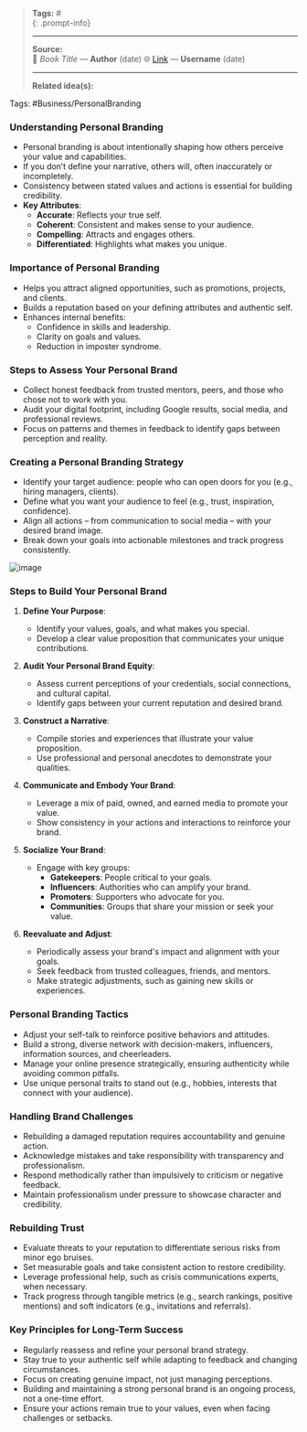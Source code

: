 
> **Tags:** #               
{: .prompt-info}
>                    
> -----------------------------
> **Source:**                     
> 📖 *Book Title* — **Author**  (date)
> 🌐 [Link](#) — **Username**  (date)
> 
> -----------------------------
> **Related idea(s):**          

Tags: #Business/PersonalBranding 
### **Understanding Personal Branding**

- Personal branding is about intentionally shaping how others perceive your value and capabilities.
- If you don’t define your narrative, others will, often inaccurately or incompletely.
- Consistency between stated values and actions is essential for building credibility.
- **Key Attributes**:
	- **Accurate**: Reflects your true self.
	- **Coherent**: Consistent and makes sense to your audience.
	- **Compelling**: Attracts and engages others.
	- **Differentiated**: Highlights what makes you unique.
### **Importance of Personal Branding**

- Helps you attract aligned opportunities, such as promotions, projects, and clients.
- Builds a reputation based on your defining attributes and authentic self.
- Enhances internal benefits:
    - Confidence in skills and leadership.
    - Clarity on goals and values.
    - Reduction in imposter syndrome.

### **Steps to Assess Your Personal Brand**

- Collect honest feedback from trusted mentors, peers, and those who chose not to work with you.
- Audit your digital footprint, including Google results, social media, and professional reviews.
- Focus on patterns and themes in feedback to identify gaps between perception and reality.

### **Creating a Personal Branding Strategy**

- Identify your target audience: people who can open doors for you (e.g., hiring managers, clients).
- Define what you want your audience to feel (e.g., trust, inspiration, confidence).
- Align all actions – from communication to social media – with your desired brand image.
- Break down your goals into actionable milestones and track progress consistently.

![image](/assets/img/2025-01-20-Personal-Branding/pillars-of-personal-brand.webp)
### **Steps to Build Your Personal Brand**

1. **Define Your Purpose**:
    
    - Identify your values, goals, and what makes you special.
    - Develop a clear value proposition that communicates your unique contributions.
2. **Audit Your Personal Brand Equity**:
    
    - Assess current perceptions of your credentials, social connections, and cultural capital.
    - Identify gaps between your current reputation and desired brand.
3. **Construct a Narrative**:
    
    - Compile stories and experiences that illustrate your value proposition.
    - Use professional and personal anecdotes to demonstrate your qualities.
4. **Communicate and Embody Your Brand**:
    
    - Leverage a mix of paid, owned, and earned media to promote your value.
    - Show consistency in your actions and interactions to reinforce your brand.
5. **Socialize Your Brand**:
    
    - Engage with key groups:
        - **Gatekeepers**: People critical to your goals.
        - **Influencers**: Authorities who can amplify your brand.
        - **Promoters**: Supporters who advocate for you.
        - **Communities**: Groups that share your mission or seek your value.
6. **Reevaluate and Adjust**:
    
    - Periodically assess your brand's impact and alignment with your goals.
    - Seek feedback from trusted colleagues, friends, and mentors.
    - Make strategic adjustments, such as gaining new skills or experiences.

### **Personal Branding Tactics**

- Adjust your self-talk to reinforce positive behaviors and attitudes.
- Build a strong, diverse network with decision-makers, influencers, information sources, and cheerleaders.
- Manage your online presence strategically, ensuring authenticity while avoiding common pitfalls.
- Use unique personal traits to stand out (e.g., hobbies, interests that connect with your audience).

### **Handling Brand Challenges**

- Rebuilding a damaged reputation requires accountability and genuine action.
- Acknowledge mistakes and take responsibility with transparency and professionalism.
- Respond methodically rather than impulsively to criticism or negative feedback.
- Maintain professionalism under pressure to showcase character and credibility.

### **Rebuilding Trust**

- Evaluate threats to your reputation to differentiate serious risks from minor ego bruises.
- Set measurable goals and take consistent action to restore credibility.
- Leverage professional help, such as crisis communications experts, when necessary.
- Track progress through tangible metrics (e.g., search rankings, positive mentions) and soft indicators (e.g., invitations and referrals).

### **Key Principles for Long-Term Success**

- Regularly reassess and refine your personal brand strategy.
- Stay true to your authentic self while adapting to feedback and changing circumstances.
- Focus on creating genuine impact, not just managing perceptions.
- Building and maintaining a strong personal brand is an ongoing process, not a one-time effort.
- Ensure your actions remain true to your values, even when facing challenges or setbacks.